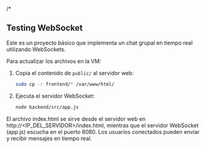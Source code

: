 /*
## Testing WebSocket

Este es un proyecto básico que implementa un chat grupal en tiempo real utilizando WebSockets.

Para actualizar los archivos en la VM:

1. Copia el contenido de `public/` al servidor web:
   ```bash
   sudo cp -r frontend/* /var/www/html/
2. Ejecuta el servidor WebSocket:
   ```bash
   node backend/src/app.js

El archivo index.html se sirve desde el servidor web en http://<IP_DEL_SERVIDOR>/index.html, mientras que el servidor WebSocket (app.js) escucha en el puerto 8080. Los usuarios conectados pueden enviar y recibir mensajes en tiempo real.